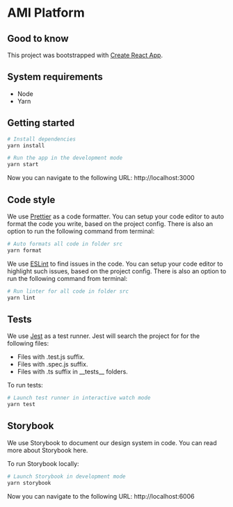 # AMI Platform

## Good to know

This project was bootstrapped with [Create React App](https://github.com/facebook/create-react-app).

## System requirements

- Node
- Yarn

## Getting started

```bash
# Install dependencies
yarn install

# Run the app in the development mode
yarn start
```

Now you can navigate to the following URL: http://localhost:3000

## Code style

We use [Prettier](https://prettier.io/) as a code formatter. You can setup your code editor to auto format the code you write, based on the project config. There is also an option to run the following command from terminal:

```bash
# Auto formats all code in folder src
yarn format
```

We use [ESLint](https://eslint.org/) to find issues in the code. You can setup your code editor to highlight such issues, based on the project config. There is also an option to run the following command from terminal:

```bash
# Run linter for all code in folder src
yarn lint
```

## Tests

We use [Jest](https://jestjs.io/) as a test runner. Jest will search the project for for the following files:

- Files with .test.js suffix.
- Files with .spec.js suffix.
- Files with .ts suffix in \_\_tests\_\_ folders.

To run tests:

```bash
# Launch test runner in interactive watch mode
yarn test
```

## Storybook

We use Storybook to document our design system in code. You can read more about Storybook here.

To run Storybook locally:

```bash
# Launch Storybook in development mode
yarn storybook
```

Now you can navigate to the following URL: http://localhost:6006
